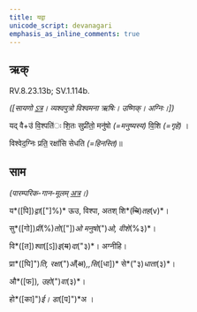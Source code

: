 ```yaml
---
title: यद्वा  
unicode_script: devanagari  
emphasis_as_inline_comments: true
---   
```


## ऋक्

RV.8.23.13b; SV.1.114b.

*([सायणो [ऽत्र](https://archive.org/stream/RgVedaWithSayanasCommentaryPart3/rv_sayanabhasya_part3#page/n755/mode/1up&sa=D&ust=1542425956346000)। व्यश्वपुत्रो विश्वमना ऋषिः। उष्णिक्। अग्निः।])*

यद् वै+उ॑ वि॒श्पति॑ः शि॒तः सुप्री॑तो॒ मनु॑षो *(=मनुष्यस्य)* वि॒शि *(=गृहे)* ।

विश्वेद॒ग्निः प्रति॒ रक्षां॑सि सेधति *(=हिनस्ति)*॥

## साम

*(पारम्परिक-गान-मूलम् [अत्र](https://sanskritdocuments.org/sites/pssramanujaswamy/VIVAAHA%2520UPANAYANA%2520SAAMAANI.pdf&sa=D&ust=1542425956346000)।)*

य*([पि])*द्वा*(["]%)* ऊउ, विश्पा, अतश् शि*(~~चि~~)*तह*(v)*।

सु*([गो])*प्री*(%)*तो*(["])*ओ मनुषो*(")*ओ, वीशे*(%३)*।

वि*([त])*श्वा*([ऽ])*इ*(~~य~~)*दा*("३)*। अग्नीहि।

प्रा*([घि]")*ति, रक्षा*(")*अँ*(~~अ~~)*,,सि*([धा])* से*("३)*धाता*(३)*।

औ*([फ])*, उहो*(")*वा*(३)*।

हो*([का]")*ई। डा*([प]")*अ ।